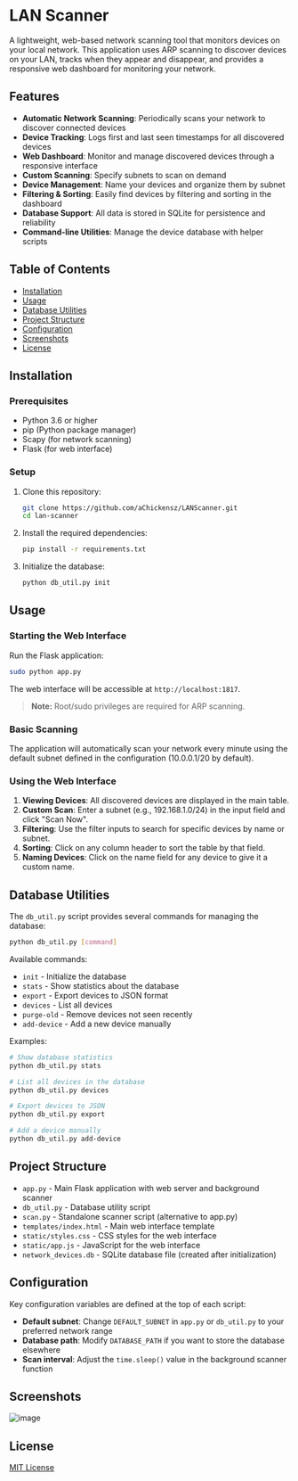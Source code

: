# LAN Scanner

A lightweight, web-based network scanning tool that monitors devices on your local network. This application uses ARP scanning to discover devices on your LAN, tracks when they appear and disappear, and provides a responsive web dashboard for monitoring your network.

## Features

- **Automatic Network Scanning**: Periodically scans your network to discover connected devices
- **Device Tracking**: Logs first and last seen timestamps for all discovered devices
- **Web Dashboard**: Monitor and manage discovered devices through a responsive interface
- **Custom Scanning**: Specify subnets to scan on demand
- **Device Management**: Name your devices and organize them by subnet
- **Filtering & Sorting**: Easily find devices by filtering and sorting in the dashboard
- **Database Support**: All data is stored in SQLite for persistence and reliability
- **Command-line Utilities**: Manage the device database with helper scripts

## Table of Contents

- [Installation](#installation)
- [Usage](#usage)
- [Database Utilities](#database-utilities)
- [Project Structure](#project-structure)
- [Configuration](#configuration)
- [Screenshots](#screenshots)
- [License](#license)

## Installation

### Prerequisites

- Python 3.6 or higher
- pip (Python package manager)
- Scapy (for network scanning)
- Flask (for web interface)

### Setup

1. Clone this repository:
   ```bash
   git clone https://github.com/aChickensz/LANScanner.git
   cd lan-scanner
   ```

2. Install the required dependencies:
   ```bash
   pip install -r requirements.txt
   ```

3. Initialize the database:
   ```bash
   python db_util.py init
   ```

## Usage

### Starting the Web Interface

Run the Flask application:

```bash
sudo python app.py
```

The web interface will be accessible at `http://localhost:1817`.

> **Note:** Root/sudo privileges are required for ARP scanning.

### Basic Scanning

The application will automatically scan your network every minute using the default subnet defined in the configuration (10.0.0.1/20 by default).

### Using the Web Interface

1. **Viewing Devices**: All discovered devices are displayed in the main table.
2. **Custom Scan**: Enter a subnet (e.g., 192.168.1.0/24) in the input field and click "Scan Now".
3. **Filtering**: Use the filter inputs to search for specific devices by name or subnet.
4. **Sorting**: Click on any column header to sort the table by that field.
5. **Naming Devices**: Click on the name field for any device to give it a custom name.

## Database Utilities

The `db_util.py` script provides several commands for managing the database:

```bash
python db_util.py [command]
```

Available commands:

- `init` - Initialize the database
- `stats` - Show statistics about the database
- `export` - Export devices to JSON format
- `devices` - List all devices
- `purge-old` - Remove devices not seen recently
- `add-device` - Add a new device manually

Examples:

```bash
# Show database statistics
python db_util.py stats

# List all devices in the database
python db_util.py devices

# Export devices to JSON
python db_util.py export

# Add a device manually
python db_util.py add-device
```

## Project Structure

- `app.py` - Main Flask application with web server and background scanner
- `db_util.py` - Database utility script
- `scan.py` - Standalone scanner script (alternative to app.py)
- `templates/index.html` - Main web interface template
- `static/styles.css` - CSS styles for the web interface
- `static/app.js` - JavaScript for the web interface
- `network_devices.db` - SQLite database file (created after initialization)

## Configuration

Key configuration variables are defined at the top of each script:

- **Default subnet**: Change `DEFAULT_SUBNET` in `app.py` or `db_util.py` to your preferred network range
- **Database path**: Modify `DATABASE_PATH` if you want to store the database elsewhere
- **Scan interval**: Adjust the `time.sleep()` value in the background scanner function

## Screenshots

![image](https://github.com/user-attachments/assets/d2410404-e5bb-405f-acad-49205c66d25d)

## License

[MIT License](LICENSE)
